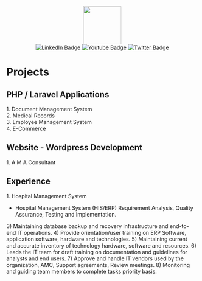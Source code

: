 <div id="header" align="center">
  <img src="https://media.giphy.com/media/M9gbBd9nbDrOTu1Mqx/giphy.gif" width="100"/>
</div>
<div id="badges" align="center">
  <a href="https://www.linkedin.com/in/taufiqur-rahman-40291b34/">
    <img src="https://img.shields.io/badge/LinkedIn-blue?style=for-the-badge&logo=linkedin&logoColor=white" alt="LinkedIn Badge"/>
  </a>
  <a href="your-youtube-URL" align="center">
    <img src="https://img.shields.io/badge/YouTube-red?style=for-the-badge&logo=youtube&logoColor=white" alt="Youtube Badge"/>
  </a>
  <a href="your-twitter-URL" align="center">
    <img src="https://img.shields.io/badge/Twitter-blue?style=for-the-badge&logo=twitter&logoColor=white" alt="Twitter Badge"/>
  </a>
</div>
<h1>
  Projects
</h1>
<h2>PHP / Laravel Applications</h2>
<p>
  1. Document Management System <br/>
  2. Medical Records <br/>
  3. Employee Management System <br/>
  4. E-Commerce 
</p>
<h2>Website - Wordpress Development</h2>
<p>
  1. A M A Consultant  
</p>
<h2>Experience</h2>
<p>
  1. Hospital Management System <br/>
 <ul>
   <li>Hospital Management System (HIS/ERP) Requirement Analysis, Quality Assurance, Testing and Implementation.</li>
</ul>
3) Maintaining database backup and recovery infrastructure and end-to-end IT operations.
4) Provide orientation/user training on ERP Software, application software, hardware and technologies.
5) Maintaining current and accurate inventory of technology hardware, software and resources.
6) Leads the IT team for draft training on documentation and guidelines for analysts and end users.
7) Approve and handle IT vendors used by the organization, AMC, Support agreements, Review meetings.
8) Monitoring and guiding team members to complete tasks priority basis.
</p>
